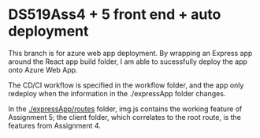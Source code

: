 # DS519Ass4 + 5 front end + auto deployment

This branch is for azure web app deployment. By wrapping an Express app around the React app build folder, I am able to sucessfully deploy the app onto Azure Web App.

The CD/CI workflow is specified in the workflow folder, and the app only redeploy when the information in the ./expressApp folder changes. 

In the [./expressApp/routes](expressApp/routes) folder, img.js contains the working feature of Assignment 5; the client folder, which correlates to the root route, is the features from Assignment 4.
